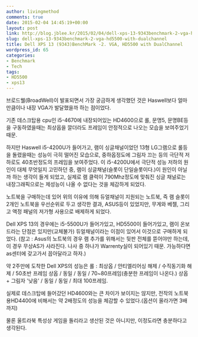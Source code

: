 ```yaml
---
author: livingmethod
comments: true
date: 2015-02-04 14:45:19+00:00
layout: post
link: http://blog.jblee.kr/2015/02/04/dell-xps-13-9343benchmark-2-vga-hd5500-with-dualchannel/
slug: dell-xps-13-9343benchmark-2-vga-hd5500-with-dualchannel
title: Dell XPS 13 (9343)BenchMark -2. VGA, HD5500 with DualChannel
wordpress_id: 65
categories:
- Benchmark
- Tech
tags:
- HD5500
- xps13
---
```


브로드웰(BroadWell)이 발표되면서 가장 궁금하게 생각했던 것은 Haswell보다 얼마만큼이나 내장 VGA가 발달했을까 하는 점이었다.

기존 데스크탑용 cpu인 i5-4670에 내장되어있는 HD4600으로 롤, 문명5, 문명BE등을 구동하였을때는 최상옵을 깔더라도 프레임이 안정적으로 나오는 모습을 보여주었기 때문.

하지만 Haswell i5-4200U가 들어가고, 램이 싱글채널이었던 13형 LG그램으로 롤등을 돌렸을때는 성능이 극히 떨어진 모습으로, 중하옵정도에 그림자 끄는 등의 극단적 저하로도 40초반정도의 프레임을 보여주었다.
이 i5-4200U에서 극단적 성능 저하의 원인이 대체 무엇일지 고민하던 중, 램이 싱글채널(슬롯이 단일슬롯이다.)이 원인이 아닐까 하는 생각이 들게 되었고, 실제로 램 클럭이 790Mhz정도에 맞춰진 싱글 채널로는 내장그래픽으로는 제성능이 나올 수 없다는 것을 체감하게 되었다.

노트북을 구매하는데 있어 위의 이유에 의해 듀얼채널이 지원되는 노트북, 즉 램 슬롯이 2개인 노트북을 우선순위로 두고 생각한 결과, ASUS등이 있었지만, 무게와 베젤, 그리고 액정 패널의 저가형 사용으로 배제하게 되었다.

Dell XPS 13의 경우에는 i5-5500U가 들어가있고, HD5500이 들어가있고, 램이 온보드라는 단점은 있지만(교체불가) 듀얼채널이라는 이점이 있어서 이것으로 구매하게 되었다.
(참고 : Asus의 노트북의 경우 램 추가를 위해서는 뒷판 전체를 뜯어야만 하는데, 이 경우 무상AS가 사라진다. 나사 중 하나가 Warrenty실이 되어있기 때문. 가능하다면 as센터에 갖고가서 꼽아달라고 하자.)

약 2주만에 도착한 Dell XPS의 성능은
롤 : 최상옵 / 안티엘리어싱 해제 / 수직동기화 해제 / 50초반 프레임
상옵 / 동일 / 동일 / 70~80프레임(충분한 프레임이 나온다.)
상옵 + 그림자 '낮음' / 동일 / 동일 / 최대 100프레임.

실제로 데스크탑에 들어갔던 HD4600와는 큰 차이가 보이지는 않지만, 전작의 노트북용HD4400에 비해서는 약 2배정도의 성능을 체감할 수 있었다.(옵션이 올라가면 3배까지)

물론 울트라북 특성상 게임을 돌리라고 생산된 것은 아니지만, 이정도라면 충분하다고 생각된다.
